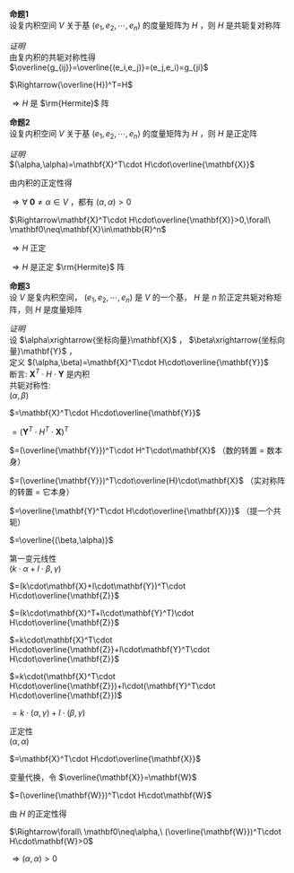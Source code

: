 **命题1**  
设复内积空间 $V$ 关于基 $(e_1,e_2,\cdots,e_n)$ 的度量矩阵为 $H$ ，则 $H$ 是共轭复对称阵  
  
*证明*  
由复内积的共轭对称性得  
 $\overline{g_{ij}}=\overline{(e_i,e_j)}=(e_j,e_i)=g_{ji}$  
  
 $\Rightarrow(\overline{H})^T=H$  
  
 $\Rightarrow H$ 是 $\rm{Hermite}$ 阵  
  
**命题2**  
设复内积空间 $V$ 关于基 $(e_1,e_2,\cdots,e_n)$ 的度量矩阵为 $H$ ，则 $H$ 是正定阵  
  
*证明*  
 $(\alpha,\alpha)=\mathbf{X}^T\cdot H\cdot\overline{\mathbf{X}}$  
  
由内积的正定性得  
  
 $\Rightarrow\forall\ \mathbf0\neq\alpha\in V$ ，都有 $(\alpha,\alpha)>0$  
  
 $\Rightarrow\mathbf{X}^T\cdot H\cdot\overline{\mathbf{X}}>0,\forall\ \mathbf0\neq\mathbf{X}\in\mathbb{R}^n$  
  
 $\Rightarrow H$ 正定  
  
 $\Rightarrow H$ 是正定 $\rm{Hermite}$ 阵  
  
**命题3**  
设 $V$ 是复内积空间， $(e_1,e_2,\cdots,e_n)$ 是 $V$ 的一个基， $H$ 是 $n$ 阶正定共轭对称矩阵，则 $H$ 是度量矩阵  
  
*证明*  
设 $\alpha\xrightarrow{坐标向量}\mathbf{X}$ ， $\beta\xrightarrow{坐标向量}\mathbf{Y}$ ，  
定义 $(\alpha,\beta)=\mathbf{X}^T\cdot H\cdot\overline{\mathbf{Y}}$  
断言:  $\mathbf{X}^T\cdot H\cdot\mathbf{Y}$ 是内积  
共轭对称性:  
 $(\alpha,\beta)$  
  
 $=\mathbf{X}^T\cdot H\cdot\overline{\mathbf{Y}}$  
  
 $=(\mathbf{Y}^T\cdot H^T\cdot\mathbf{X})^T$  
  
 $=(\overline{\mathbf{Y}})^T\cdot H^T\cdot\mathbf{X}$ （数的转置 $=$ 数本身）  
  
 $=(\overline{\mathbf{Y}})^T\cdot\overline{H}\cdot\mathbf{X}$ （实对称阵的转置 $=$ 它本身）  
  
 $=\overline{\mathbf{Y}^T\cdot H\cdot\overline{\mathbf{X}}}$ （提一个共轭）  
  
 $=\overline{(\beta,\alpha)}$  
  
第一变元线性  
 $(k\cdot\alpha+l\cdot\beta,\gamma)$  
  
 $=(k\cdot\mathbf{X}+l\cdot\mathbf{Y})^T\cdot H\cdot\overline{\mathbf{Z}}$  
  
 $=(k\cdot\mathbf{X}^T+l\cdot\mathbf{Y}^T)\cdot H\cdot\overline{\mathbf{Z}}$  
  
 $=k\cdot\mathbf{X}^T\cdot H\cdot\overline{\mathbf{Z}}+l\cdot\mathbf{Y}^T\cdot H\cdot\overline{\mathbf{Z}}$  
  
 $=k\cdot(\mathbf{X}^T\cdot H\cdot\overline{\mathbf{Z}})+l\cdot(\mathbf{Y}^T\cdot H\cdot\overline{\mathbf{Z}})$  
  
 $=k\cdot(\alpha,\gamma)+l\cdot(\beta,\gamma)$  
  
正定性  
 $(\alpha,\alpha)$  
  
 $=\mathbf{X}^T\cdot H\cdot\overline{\mathbf{X}}$  
  
变量代换，令 $\overline{\mathbf{X}}=\mathbf{W}$  
  
 $=(\overline{\mathbf{W}})^T\cdot H\cdot\mathbf{W}$  
  
由 $H$ 的正定性得  
  
 $\Rightarrow\forall\ \mathbf0\neq\alpha,\ (\overline{\mathbf{W}})^T\cdot H\cdot\mathbf{W}>0$  
  
 $\Rightarrow(\alpha,\alpha)>0$  
